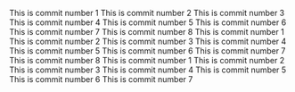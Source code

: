 This is commit number 1
This is commit number 2
This is commit number 3
This is commit number 4
This is commit number 5
This is commit number 6
This is commit number 7
This is commit number 8
This is commit number 1
This is commit number 2
This is commit number 3
This is commit number 4
This is commit number 5
This is commit number 6
This is commit number 7
This is commit number 8
This is commit number 1
This is commit number 2
This is commit number 3
This is commit number 4
This is commit number 5
This is commit number 6
This is commit number 7
